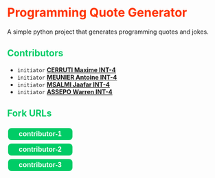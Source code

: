 <!--

<h1><span class = "title">
Programming Quote Generator
</span></h1>

<h2><span class="subtitle">

</span></h2>
-->
<!DOCTYLE html>
<html>
<body>

<h1><span style="color: #FF3300;font-weight:700;">
Programming Quote Generator
</span></h1>

A simple python project that generates programming quotes and jokes.

<h2><span style="color: #00CC66;font-weight:700;">Contributors</span></h2>

<ul>
<li><code>initiator</code> 
<a href="https://github.com/Wedokia"><strong>CERRUTI Maxime INT-4</strong></a></li>  

<li><code>initiator</code> 
<a href="https://github.com/Meunier6969"><strong>MEUNIER Antoine INT-4</strong></a></li>

<li><code>initiator</code> 
<a href="https://github.com/Communick"><strong>MSALMI Jaafar INT-4</strong></a></li>

<li><code>initiator</code> 
<a href="https://github.com/Warren-Kun18"><strong>ASSEPO Warren INT-4</strong></a></li>
</ul>


<h2><span style="color: #00CC66;font-weight:700;">Fork URLs</span></h2>

[<button style= "background-color: #00CC66;border: none;color: white;padding: 5px 25px;text-align: center;font-size: 16px;margin: 4px 2px;cursor: pointer;border-radius: 8px;font-weight:700;">
<strong>contributor-1</strong>
</button>](https://github.com/Wedokia/quotes-CERRUTI-INT4)  
[<button style= "background-color: #00CC66;border: none;color: white;padding: 5px 25px;text-align: center;font-size: 16px;margin: 4px 2px;cursor: pointer;border-radius: 8px;font-weight:700;">
<strong>contributor-2</strong>
</button>](https://github.com/Wedokia/quotes-CERRUTI-INT4)  
[<button style= "background-color: #00CC66;border: none;color: white;padding: 5px 25px;text-align: center;font-size: 16px;margin: 4px 2px;cursor: pointer;border-radius: 8px;font-weight:700;">
<strong>contributor-3</strong>
</button>](https://github.com/Wedokia/quotes-CERRUTI-INT4)  

</body>
</html>